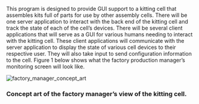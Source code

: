 This program is designed to provide GUI support to a kitting cell that assembles kits full of parts for use
 by other assembly cells.  There will be one server application to interact with the back end of the kitting
 cell and track the state of each of the cell’s devices.  There will be several client applications that will
 serve as a GUI for various humans needing to interact with the kitting cell.  These client applications will
 communicate with the server application to display the state of various cell devices to their respective 
user.  They will also take input to send configuration information to the cell. Figure 1 below shows what the
 factory production manager’s monitoring screen will look like.

![factory_manager_concept_art](http://i49.tinypic.com/2mphqoh.jpg)
### Concept art of the factory manager’s view of the kitting cell.
